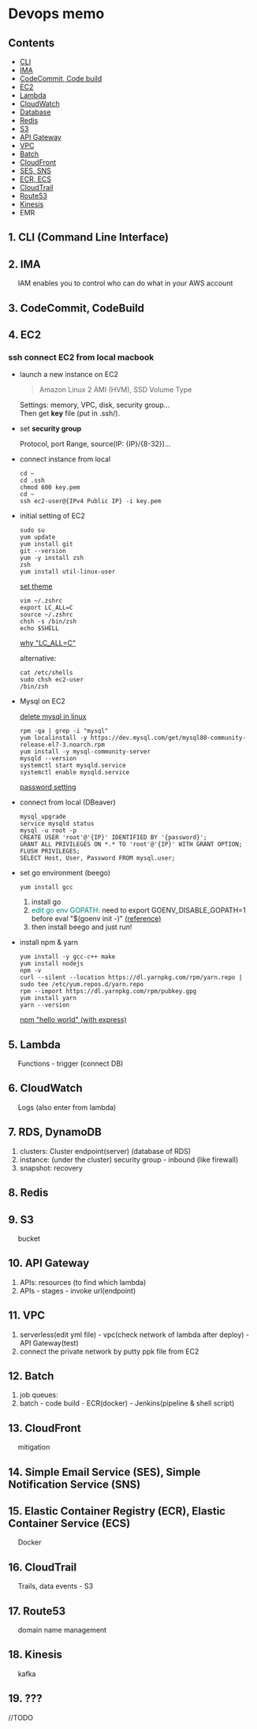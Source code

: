 # Devops memo

## Contents

- [CLI](#1-CLI-command-line-interface)
- [IMA](#2-IMA)
- [CodeCommit, Code build](#3-codeCommit-codeBuild)
- [EC2](#4-EC2)
- [Lambda](#5-Lambda)
- [CloudWatch](#6-CloudWatch)
- [Database](#7-RDS-DynamoDB)
- [Redis](#8-Redis)
- [S3](#9-S3)
- [API Gateway](#10-API-gateway)
- [VPC](#11-VPC)
- [Batch](#12-Batch)
- [CloudFront](#13-CloudFront)
- [SES, SNS](#14-simple-email-service-SES-simple-notification-service-SNS)
- [ECR, ECS](#15-elastic-container-registry-ECR-elastic-container-service-ECS)
- [CloudTrail](#16-CloudTrail)
- [Route53](#17-Route53)
- [Kinesis](#18-Kinesis)
- EMR

## 1. CLI (Command Line Interface)

## 2. IMA

&nbsp;&nbsp;&nbsp;&nbsp; IAM enables you to control who can do what in your AWS account

## 3. CodeCommit, CodeBuild

## 4. EC2

### ssh connect EC2 from local macbook

- launch a new instance on EC2

  > Amazon Linux 2 AMI (HVM), SSD Volume Type

  Settings: memory, VPC, disk, security group...  
  Then get <strong>key</strong> file (put in .ssh/).

- set <strong>security group</strong>

  Protocol, port Range, source(IP: {IP}/{8-32})...

- connect instance from local

  <pre><code>cd ~
  cd .ssh
  chmod 600 key.pem
  cd ~
  ssh ec2-user@{IPv4 Public IP} -i key.pem</code></pre>

- initial setting of EC2

  <pre><code>sudo su
  yum update
  yum install git
  git --version
  yum -y install zsh
  zsh
  yum install util-linux-user</code></pre>

  [set theme](https://qiita.com/jesus_isao/items/f440d5980832f3628567)

  <pre><code>vim ~/.zshrc
  export LC_ALL=C
  source ~/.zshrc
  chsh -s /bin/zsh
  echo $SHELL</code></pre>

  [why "LC_ALL=C"](http://tihiro.hatenablog.com/entry/2017/10/12/075555)

  alternative:
  <pre><code>cat /etc/shells
  sudo chsh ec2-user
  /bin/zsh</code></pre>

- Mysql on EC2

  [delete mysql in linux](https://help.cloud66.com/maestro/how-to-guides/databases/shells/uninstall-mysql.html)

  <pre><code>rpm -qa | grep -i "mysql"
  yum localinstall -y https://dev.mysql.com/get/mysql80-community-release-el7-3.noarch.rpm
  yum install -y mysql-community-server
  mysqld --version
  systemctl start mysqld.service
  systemctl enable mysqld.service</code></pre>

  [password setting](https://qiita.com/ymasaoka/items/7dc131dc98ba10a39854)

- connect from local (DBeaver)

  <pre><code>mysql_upgrade
  service mysqld status
  mysql -u root -p
  CREATE USER 'root'@'{IP}' IDENTIFIED BY '{password}';
  GRANT ALL PRIVILEGES ON *.* TO 'root'@'{IP}' WITH GRANT OPTION;
  FLUSH PRIVILEGES;
  SELECT Host, User, Password FROM mysql.user;</code></pre>

- set go environment (beego)

  <pre><code>yum install gcc</code></pre>

  1. install go
  2. <span style="color:Teal">edit go env GOPATH:</span>
  need to export GOENV_DISABLE_GOPATH=1 before eval "$(goenv init -)" [(reference)](https://github.com/syndbg/goenv/issues/72)
  3. then install beego and just run!

- install npm & yarn

  <pre><code>yum install -y gcc-c++ make
  yum install nodejs
  npm -v
  curl --silent --location https://dl.yarnpkg.com/rpm/yarn.repo | sudo tee /etc/yum.repos.d/yarn.repo
  rpm --import https://dl.yarnpkg.com/rpm/pubkey.gpg
  yum install yarn
  yarn --version
  </code></pre>

  [npm "hello world" (with express)](https://medium.com/@adnanrahic/hello-world-app-with-node-js-and-express-c1eb7cfa8a30)

## 5. Lambda

&nbsp;&nbsp;&nbsp;&nbsp; Functions - trigger (connect DB)

## 6. CloudWatch

&nbsp;&nbsp;&nbsp;&nbsp; Logs (also enter from lambda)

## 7. RDS, DynamoDB

1. clusters: Cluster endpoint(server) (database of RDS)
2. instance: (under the cluster) security group - inbound (like firewall)
3. snapshot: recovery

## 8. Redis

## 9. S3

&nbsp;&nbsp;&nbsp;&nbsp; bucket

## 10. API Gateway

1. APIs: resources (to find which lambda)
2. APIs - stages - invoke url(endpoint)

## 11. VPC

1. serverless(edit yml file) - vpc(check network of lambda after deploy) - API Gateway(test)
2. connect the private network by putty ppk file from EC2

## 12. Batch

1. job queues:
2. batch - code build - ECR(docker) - Jenkins(pipeline & shell script)

## 13. CloudFront

&nbsp;&nbsp;&nbsp;&nbsp;  mitigation

## 14. Simple Email Service (SES), Simple Notification Service (SNS)

## 15. Elastic Container Registry (ECR), Elastic Container Service (ECS)

&nbsp;&nbsp;&nbsp;&nbsp; Docker

## 16. CloudTrail

&nbsp;&nbsp;&nbsp;&nbsp; Trails, data events - S3

## 17. Route53

&nbsp;&nbsp;&nbsp;&nbsp; domain name management

## 18. Kinesis

&nbsp;&nbsp;&nbsp;&nbsp; kafka

## 19. ???

//TODO
